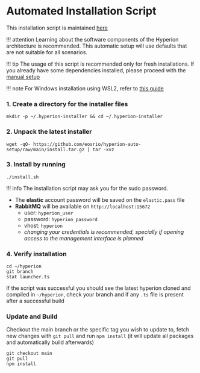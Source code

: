 # Automated Installation Script

This installation script is maintained [here](https://github.com/eosrio/hyperion-auto-setup)

!!! attention
    Learning about the software components of the Hyperion architecture is recommended.
    This automatic setup will use defaults that are not suitable for all scenarios.

!!! tip
    The usage of this script is recommended only for fresh installations. 
    If you already have some dependencies installed,
    please proceed with the [manual setup](manual_installation.md)

!!! note
    For Windows installation using WSL2, refer to [this guide](windows.md)

### 1. Create a directory for the installer files
```shell
mkdir -p ~/.hyperion-installer && cd ~/.hyperion-installer
```

### 2. Unpack the latest installer

```shell
wget -qO- https://github.com/eosrio/hyperion-auto-setup/raw/main/install.tar.gz | tar -xvz
```

### 3. Install by running
```./install.sh```

!!! info
    The installation script may ask you for the sudo password.

- The **elastic** account password will be saved on the `elastic.pass` file
- **RabbitMQ** will be available on `http://localhost:15672`
    - user: `hyperion_user`
    - password: `hyperion_password`
    - vhost: `hyperion`
    * _changing your credentials is recommended, specially if opening access to the management interface is planned_

### 4. Verify installation
```shell
cd ~/hyperion
git branch
stat launcher.ts
```
If the script was successful you should see the latest hyperion cloned and compiled in `~/hyperion`, check your branch and if any `.ts` file is present after a successful build

### Update and Build

Checkout the main branch or the specific tag you wish to update to, fetch new changes with `git pull` and run `npm install` (it will update all packages and automatically build afterwards)
```shell
git checkout main
git pull
npm install
```
